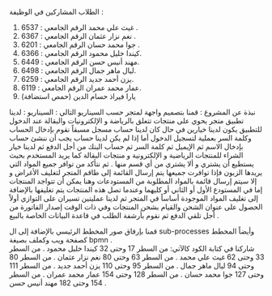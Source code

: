 الطلاب المشاركين في الوظيفة :
1)	غيث علي محمد      الرقم الجامعي : 6537 .
2)	نغم نزار عثمان        الرقم الجامعي : 6367 .
3)	جوا محمد حسان    الرقم الجامعي : 6201 .
4)	كيندا خليل محمود  الرقم الجامعي : 6366.
5)	مهند أنيس حسن     الرقم الجامعي : 6449.
6)	ليال ماهر جمال       الرقم الجامعي : 6498.
7)	يزن أحمد جديد       الرقم الجامعي : 6259.
8)	عمار محمد عمران    الرقم الجامعي : 6119.
9)	يارا فيراذ حسام الدين (حمص استضافة)
    
   نبذة عن المشروع :
قمنا بتصميم واجهة لمتجر حسب السيناريو التالي :
السيناريو :
لدينا تطبيق متجر يحوي على منتجات تتعلق بالرياضة و الإلكترونيات والبقالة عند الدخول للتطبيق يكون لدينا خيارين في حال كان لدينا حساب مسجل مسبقاً نقوم بإدخال الحساب وكلمة السر بعملية لتسجيل الدخول أما إذا لم يكن لدينا حساب يجب أن ننشئ حساب بإدخال الاسم ثم الإيميل ثم كلمة السر ثم حساب البنك من أجل الدفع ثم لدينا خيار الشراء للمنتجات الرياضية و الإلكترونية و منتجات البقالة كما يريد المستخدم بحيث يستطيع أن يشتري و ألا يشتري من أي قسم منها .
ثم نتأكد من توافر جميع المواد التي يريدها الزبون فإذا توافرت جميعها يتم إرسال القائمة إلى طاقم المتجر لتغليف الأغراض و إلا سيتم إرسال قائمة بالمواد المطلوبة من المستودعات وهنا يمكن أن تتواجد المنتجات إما في المستودع الأول أو الثاني أو كليهما وعندما تصل هذه المنتجات يتم تغليفها بالإضافة إلى تغليف المواد الموجودة أساساً في المتجر ثم لدينا عمليتين تسيران على التوازي أولاً الحصول على عنوان الشحن والقيام بشحن المنتجات وفي ذات الوقت إصدار الفاتورة من أجل تلقي الدفع ثم نقوم بأرشفة الطلب في قاعدة البيانات الخاصة بالبيع .  

قمنا بإرفاق صور المخطط الرئيسي بالإضافة إلى ال sub-processes وأيضاً المخطط كصفحة ويب وكملف بصيغة bpmn .  
شاركنا في كتابة الكود كالآتي:
من السطر 17 وحتى 32  كيندا خليل محمود  .
من السطر 33 وحتى 62 غيث علي محمد .
من السطر 63 وحتى 80 نغم نزار عثمان .
من السطر 80 وحتى 94 ليال ماهر جمال .
من السطر 95 وحتى 110 يزن أحمد جديد .
من السطر 111 وحتى 127 جوا محمد حسان .
من السطر 128 وحتى 154 عمار محمد عمران .
من السطر 154 وحتى 182 مهند أنيس حسن .


